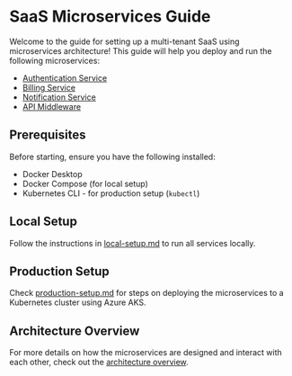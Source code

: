 # SaaS Microservices Guide

Welcome to the guide for setting up a multi-tenant SaaS using microservices architecture! This guide will help you deploy and run the following microservices:
- [Authentication Service](https://github.com/ThatLadyDev/autho-saas)
- [Billing Service](https://github.com/ThatLadyDev/billify-saas)
- [Notification Service](https://github.com/ThatLadyDev/notifi-saas)
- [API Middleware](https://github.com/ThatLadyDev/saas-api-middleware)

## Prerequisites

Before starting, ensure you have the following installed:
- Docker Desktop
- Docker Compose (for local setup)
- Kubernetes CLI - for production setup (`kubectl`)

## Local Setup

Follow the instructions in [local-setup.md](local-setup.md) to run all services locally.

## Production Setup

Check [production-setup.md](production-setup.md) for steps on deploying the microservices to a Kubernetes cluster using Azure AKS.

## Architecture Overview

For more details on how the microservices are designed and interact with each other, check out the [architecture overview](architecture-overview.md).
